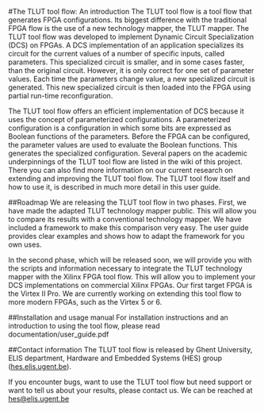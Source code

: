 #The TLUT tool flow: An introduction
The TLUT tool flow is a tool flow that generates FPGA configurations. Its biggest difference with the traditional FPGA flow is the use of a new technology mapper, the TLUT mapper. The TLUT tool flow was developed to implement Dynamic Circuit Specialization (DCS) on FPGAs. A DCS implementation of an application specializes its circuit for the current values of a number of specific inputs, called parameters. This specialized circuit is smaller, and in some cases faster, than the original circuit. However, it is only correct for one set of parameter values. Each time the parameters change value, a new specialized circuit is generated. This new specialized circuit is then loaded into the FPGA using partial run-time reconfiguration.

The TLUT tool flow offers an efficient implementation of DCS because it uses the concept of parameterized configurations. A parameterized configuration is a configuration in which some bits are expressed as Boolean functions of the parameters. Before the FPGA can be configured, the parameter values are used to evaluate the Boolean functions. This generates the specialized configuration. Several papers on the academic underpinnings of the TLUT tool flow are listed in the wiki of this project. There you can also find more information on our current research on extending and improving the TLUT tool flow. The TLUT tool flow itself and how to use it, is described in much more detail in this user guide.

##Roadmap
We are releasing the TLUT tool flow in two phases. First, we have made the adapted TLUT technology mapper public. This will allow you to compare its results with a conventional technology mapper. We have included a framework to make this comparison very easy. The user guide provides clear examples and shows how to adapt the framework for you own uses.

In the second phase, which will be released soon, we will provide you with the scripts and information necessary to integrate the TLUT technology mapper with the Xilinx FPGA tool flow. This will allow you to implement your DCS implementations on commercial Xilinx FPGAs. Our first target FPGA is the Virtex II Pro. We are currently working on extending this tool flow to more modern FPGAs, such as the Virtex 5 or 6.

##Installation and usage manual
For installation instructions and an introduction to using the tool flow, please read documentation/user_guide.pdf

##Contact information
The TLUT tool flow is released by Ghent University, ELIS department, Hardware and Embedded Systems (HES) group ([hes.elis.ugent.be](http://hes.elis.ugent.be)).

If you encounter bugs, want to use the TLUT tool flow but need support or want to tell us about your results, please contact us.
We can be reached at [hes@elis.ugent.be](mailto:hes@elis.ugent.be)
